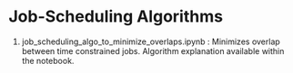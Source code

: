 # Job-Scheduling Algorithms

1) job_scheduling_algo_to_minimize_overlaps.ipynb : Minimizes overlap between time constrained jobs. Algorithm explanation available within the notebook. 
